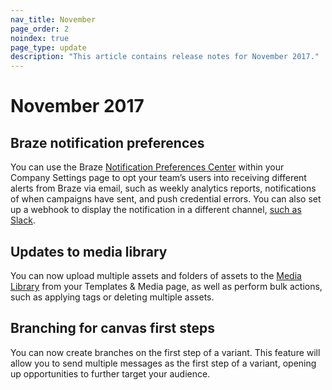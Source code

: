 ```yaml
---
nav_title: November
page_order: 2
noindex: true
page_type: update
description: "This article contains release notes for November 2017."
---
```


# November 2017

## Braze notification preferences

You can use the Braze [Notification Preferences Center][77] within your Company Settings page to opt your team’s users into receiving different alerts from Braze via email, such as weekly analytics reports, notifications of when campaigns have sent, and push credential errors. You can also set up a webhook to display the notification in a different channel, [such as Slack][78].

## Updates to media library

You can now upload multiple assets and folders of assets to the [Media Library][79] from your Templates & Media page, as well as perform bulk actions, such as applying tags or deleting multiple assets.

## Branching for canvas first steps

You can now create branches on the first step of a variant. This feature will allow you to send multiple messages as the first step of a variant, opening up opportunities to further target your audience.


[77]: {{site.baseurl}}/user_guide/onboarding/platform_administrative_features/#notification-preferences
[78]: {{site.baseurl}}/user_guide/onboarding/platform_administrative_features/#slack-incoming-webhook-integration
[79]: {{site.baseurl}}/user_guide/engagement_tools/templates_and_media/media_library/#media-library
[98]:{{site.baseurl}}/user_guide/onboarding/platform_administrative_features/#authentication-rules
